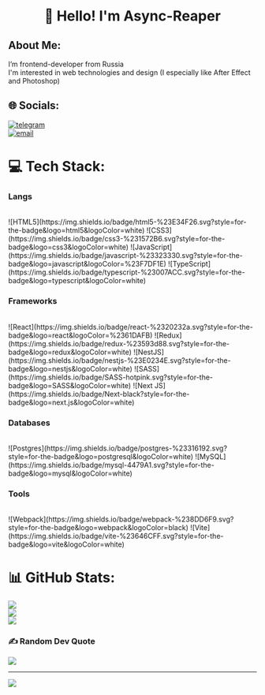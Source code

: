 <h1 align="center">👋 Hello! I'm Async-Reaper </h1>

## About Me: <br>
I’m frontend-developer from Russia <br>
I'm interested in web technologies and design (I especially like After Effect and Photoshop)<br>


## 🌐 Socials:
[![telegram](https://img.shields.io/badge/-Telegram-2CA5E0?style=flat&logo=telegram&logoColor=white)](https://t.me/Async_Malady)
<br>
[![email](https://img.shields.io/badge/Email-D14836?logo=gmail&logoColor=white)](mailto:m_igor_r@mail.ru) 
# 💻 Tech Stack:
<h3>Langs</h3> <br>
![HTML5](https://img.shields.io/badge/html5-%23E34F26.svg?style=for-the-badge&logo=html5&logoColor=white) ![CSS3](https://img.shields.io/badge/css3-%231572B6.svg?style=for-the-badge&logo=css3&logoColor=white) ![JavaScript](https://img.shields.io/badge/javascript-%23323330.svg?style=for-the-badge&logo=javascript&logoColor=%23F7DF1E) ![TypeScript](https://img.shields.io/badge/typescript-%23007ACC.svg?style=for-the-badge&logo=typescript&logoColor=white) <br>
<h3>Frameworks</h3> <br>
![React](https://img.shields.io/badge/react-%2320232a.svg?style=for-the-badge&logo=react&logoColor=%2361DAFB) ![Redux](https://img.shields.io/badge/redux-%23593d88.svg?style=for-the-badge&logo=redux&logoColor=white) ![NestJS](https://img.shields.io/badge/nestjs-%23E0234E.svg?style=for-the-badge&logo=nestjs&logoColor=white) ![SASS](https://img.shields.io/badge/SASS-hotpink.svg?style=for-the-badge&logo=SASS&logoColor=white) ![Next JS](https://img.shields.io/badge/Next-black?style=for-the-badge&logo=next.js&logoColor=white) <br>
<h3>Databases</h3> <br>
![Postgres](https://img.shields.io/badge/postgres-%23316192.svg?style=for-the-badge&logo=postgresql&logoColor=white) ![MySQL](https://img.shields.io/badge/mysql-4479A1.svg?style=for-the-badge&logo=mysql&logoColor=white) <br>
<h3>Tools</h3> <br>
![Webpack](https://img.shields.io/badge/webpack-%238DD6F9.svg?style=for-the-badge&logo=webpack&logoColor=black) ![Vite](https://img.shields.io/badge/vite-%23646CFF.svg?style=for-the-badge&logo=vite&logoColor=white)

# 📊 GitHub Stats:
![](https://github-readme-stats.vercel.app/api?username=Async-Reaper&theme=city_lights&hide_border=false&include_all_commits=false&count_private=false)<br/>
![](https://nirzak-streak-stats.vercel.app/?user=Async-Reaper&theme=city_lights&hide_border=false)<br/>
![](https://github-readme-stats.vercel.app/api/top-langs/?username=Async-Reaper&theme=city_lights&hide_border=false&include_all_commits=false&count_private=false&layout=compact)

### ✍️ Random Dev Quote
![](https://quotes-github-readme.vercel.app/api?type=horizontal&theme=radical)

---
[![](https://visitcount.itsvg.in/api?id=Async-Reaper&icon=0&color=0)](https://visitcount.itsvg.in)

